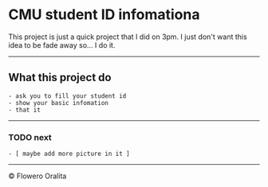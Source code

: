 # CMU student ID infomationa

This project is just a quick project that I did on 3pm. I just don't want this idea to be fade away so... I do it.

---

## What this project do

    - ask you to fill your student id
    - show your basic infomation
    - that it

---

### TODO next

    - [ maybe add more picture in it ]

---

&copy; Flowero Oralita
